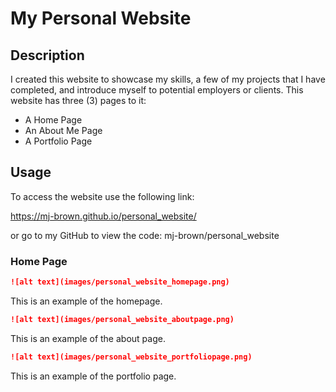 # My Personal Website

## Description

I created this website to showcase my skills, a few of my projects that I have completed, and introduce myself to potential employers or clients.  This website has three (3) pages to it:
- A Home Page
- An About Me Page
- A Portfolio Page

## Usage

To access the website use the following link:

https://mj-brown.github.io/personal_website/

or go to my GitHub to view the code:
mj-brown/personal_website

### Home Page
```md
![alt text](images/personal_website_homepage.png)
```
This is an example of the homepage.
```md
![alt text](images/personal_website_aboutpage.png)
```
This is an example of the about page.
```md
![alt text](images/personal_website_portfoliopage.png)
```
This is an example of the portfolio page.
